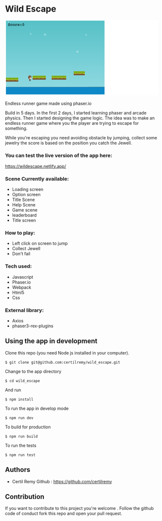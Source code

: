 # Wild Escape
<p align="center">
    <img src="final.png">
</p>


Endless runner game made using phaser.io 

Build in 5 days. In the first 2 days, I started learning phaser and arcade physics. Then I started designing the game logic. The idea was to make an endless runner game where you the player are trying to escape for something.

While you're escaping you need avoiding obstacle by jumping, collect some jewelry the score is based on the position you catch the Jewell.

### You can test the live version of the app here:
 https://wildescape.netlify.app/ 

### Scene Currently available:

* Loading screen
* Option screen
* Title Scene
* Help Scene
* Game scene
* leaderboard
* Title screen

### How to play:

* Left click on screen to jump
* Collect Jewell
* Don't fail

### Tech used:

* Javascript
* Phaser.io
* Webpack
* Html5
* Css

### External library:
* Axios
* phaser3-rex-plugins

## Using the app in development 
Clone this repo (you need Node js installed in your computer).
```
$ git clone git@github.com:certilremy/wild_escape.git
```

Change to the app directory 
 
 ```
$ cd wild_escape
 ```

   And run 

```
$ npm install 
```

To run the app in develop mode

```
$ npm run dev
```


To build for production

```
$ npm run build
```

To run the tests

```
$ npm run test
```

## Authors

* Certil Remy    Github : https://github.com/certilremy

## Contribution 

If you want to contribute to this project you're welcome .
Follow the github code of conduct fork this repo and open your pull request. 
